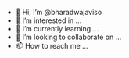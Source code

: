 - 👋 Hi, I’m @bharadwajaviso
- 👀 I’m interested in ...
- 🌱 I’m currently learning ...
- 💞️ I’m looking to collaborate on ...
- 📫 How to reach me ...

<!---
bharadwajaviso/bharadwajaviso is a ✨ special ✨ repository because its `README.md` (this file) appears on your GitHub profile.
You can click the Preview link to take a look at your changes.
--->
